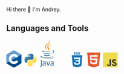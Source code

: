 Hi there 👋 I'm Andrey.

## Languages and Tools
<img src="/images/C_Logo.png" width="40"> <img src="/images/python-original.svg" width="40"> <img src="/images/Java_programming_language_logo.svg" width="40">&nbsp;&nbsp;&nbsp;&nbsp;&nbsp;&nbsp;&nbsp;&nbsp;&nbsp;&nbsp;<img src="/images/css3-plain-wordmark.svg" width="40"> <img src="/images/html5-original.svg" width="40"> <img src="/images/javascript-original.svg" width="40">






<!--
**A-Skvortsov/A-Skvortsov** is a ✨ _special_ ✨ repository because its `README.md` (this file) appears on your GitHub profile.

Here are some ideas to get you started:

- 🔭 I’m currently working on ...
- 🌱 I’m currently learning ...
- 👯 I’m looking to collaborate on ...
- 🤔 I’m looking for help with ...
- 💬 Ask me about ...
- 📫 How to reach me: ...
- 😄 Pronouns: ...
- ⚡ Fun fact: ...
-->
